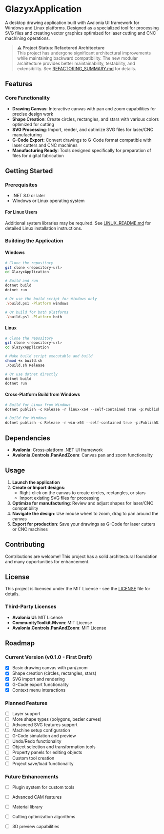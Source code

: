 # GlazyxApplication

A desktop drawing application built with Avalonia UI framework for Windows and Linux platforms. Designed as a specialized tool for processing SVG files and creating vector graphics optimized for laser cutting and CNC machining operations.

> **⚠️ Project Status: Refactored Architecture**  
> This project has undergone significant architectural improvements while maintaining backward compatibility. The new modular architecture provides better maintainability, testability, and extensibility. See [REFACTORING_SUMMARY.md](REFACTORING_SUMMARY.md) for details.

## Features

### Core Functionality
- **Drawing Canvas**: Interactive canvas with pan and zoom capabilities for precise design work
- **Shape Creation**: Create circles, rectangles, and stars with various colors optimized for cutting
- **SVG Processing**: Import, render, and optimize SVG files for laser/CNC manufacturing
- **G-Code Export**: Convert drawings to G-Code format compatible with laser cutters and CNC machines
- **Manufacturing Ready**: Tools designed specifically for preparation of files for digital fabrication

## Getting Started

### Prerequisites

- .NET 8.0 or later
- Windows or Linux operating system

#### For Linux Users
Additional system libraries may be required. See [LINUX_README.md](LINUX_README.md) for detailed Linux installation instructions.

### Building the Application

#### Windows
```bash
# Clone the repository
git clone <repository-url>
cd GlazyxApplication

# Build and run
dotnet build
dotnet run

# Or use the build script for Windows only
.\build.ps1 -Platform windows

# Or build for both platforms
.\build.ps1 -Platform both
```

#### Linux
```bash
# Clone the repository
git clone <repository-url>
cd GlazyxApplication

# Make build script executable and build
chmod +x build.sh
./build.sh Release

# Or use dotnet directly
dotnet build
dotnet run
```

#### Cross-Platform Build from Windows
```powershell
# Build for Linux from Windows
dotnet publish -c Release -r linux-x64 --self-contained true -p:PublishSingleFile=true -o "./publish/linux"

# Build for Windows
dotnet publish -c Release -r win-x64 --self-contained true -p:PublishSingleFile=true -o "./publish/windows"
```

## Dependencies

- **Avalonia**: Cross-platform .NET UI framework
- **Avalonia.Controls.PanAndZoom**: Canvas pan and zoom functionality

## Usage

1. **Launch the application**
2. **Create or Import designs**: 
   - Right-click on the canvas to create circles, rectangles, or stars
   - Import existing SVG files for processing
3. **Optimize for manufacturing**: Review and adjust shapes for laser/CNC compatibility
4. **Navigate the design**: Use mouse wheel to zoom, drag to pan around the canvas
5. **Export for production**: Save your drawings as G-Code for laser cutters or CNC machines

## Contributing

Contributions are welcome! This project has a solid architectural foundation and many opportunities for enhancement.

## License

This project is licensed under the MIT License - see the [LICENSE](LICENSE) file for details.

### Third-Party Licenses
- **Avalonia UI**: MIT License
- **CommunityToolkit.Mvvm**: MIT License
- **Avalonia.Controls.PanAndZoom**: MIT License

## Roadmap

### Current Version (v0.1.0 - First Draft)
- [x] Basic drawing canvas with pan/zoom
- [x] Shape creation (circles, rectangles, stars)
- [x] SVG import and rendering
- [x] G-Code export functionality
- [x] Context menu interactions

### Planned Features
- [ ] Layer support
- [ ] More shape types (polygons, bezier curves)
- [ ] Advanced SVG features support
- [ ] Machine setup configuration
- [ ] G-Code simulation and preview
- [ ] Undo/Redo functionality
- [ ] Object selection and transformation tools
- [ ] Property panels for editing objects
- [ ] Custom tool creation
- [ ] Project save/load functionality

### Future Enhancements
- [ ] Plugin system for custom tools
- [ ] Advanced CAM features
- [ ] Material library
- [ ] Cutting optimization algorithms
- [ ] 3D preview capabilities

